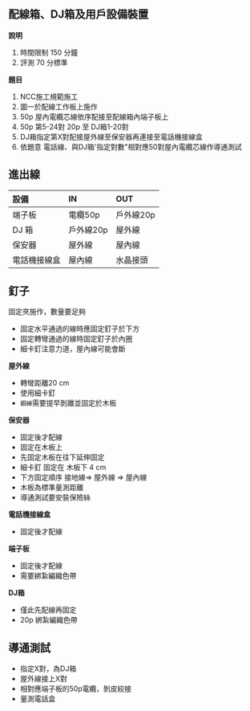 
## 配線箱、DJ箱及用戶設備裝置
**說明**
1. 時間限制 150 分鐘
2. 評測 70 分標準

**題目**
1. NCC施工規範施工
2. 圖一於配線工作板上施作
3. 50p 屋內電纜芯線依序配接至配線箱內端子板上
4. 50p 第5-24對 20p 至 DJ箱1-20對
5. DJ箱指定第X對配接屋外線至保安器再連接至電話機接線盒
6. 依題意 電話線、與DJ箱'指定對數"相對應50對屋內電纜芯線作導通測試

## 進出線
|設備 | IN | OUT | 
|:-|:-|:-|
| 端子板 | 電纜50p  | 戶外線20p | 
| DJ 箱 | 戶外線20p | 屋外線 |
| 保安器 | 屋外線 | 屋內線 |
| 電話機接線盒 | 屋內線 | 水晶接頭 |

## 釘子
固定夾施作，數量要足夠
- 固定水平通過的線時應固定釘子於下方
- 固定轉彎通過的線時固定釘子於內圈
- 細卡釘注意力道，屋內線可能會斷


**屋外線**
- 轉彎距離20 cm
- 使用細卡釘
- `鋼線`需要提早剝離並固定於木板

**保安器**
- 固定後才配線
- 固定在木板上
- 先固定木板在往下延伸固定
- 細卡釘 固定在 木板下 4 cm
- 下方固定順序 接地線=> 屋外線 => 屋內線
- 木板為標準量測距離
- 導通測試要安裝保險絲

**電話機接線盒**
- 固定後才配線

**端子板**
- 固定後才配線
- 需要綁紮編織色帶

**DJ箱**
- 僅此先配線再固定
- 20p 綁紮編織色帶


## 導通測試
- 指定X對，為DJ箱
- 屋外線接上X對
- 相對應端子板的50p電纜，剝皮絞接
- 量測電話盒


